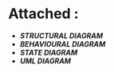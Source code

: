 # Attached :
* ***STRUCTURAL DIAGRAM***
* ***BEHAVIOURAL DIAGRAM***
* ***STATE DIAGRAM***
* ***UML DIAGRAM***
